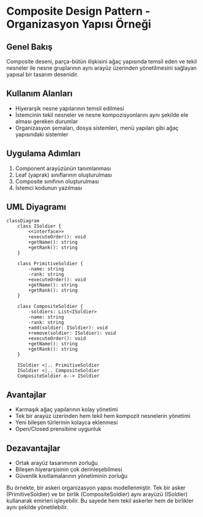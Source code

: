 # Composite Design Pattern - Organizasyon Yapısı Örneği

## Genel Bakış
Composite deseni, parça-bütün ilişkisini ağaç yapısında temsil eden ve tekil nesneler ile nesne gruplarının aynı arayüz üzerinden yönetilmesini sağlayan yapısal bir tasarım desenidir.

## Kullanım Alanları
- Hiyerarşik nesne yapılarının temsil edilmesi
- İstemcinin tekil nesneler ve nesne kompozisyonlarını aynı şekilde ele alması gereken durumlar
- Organizasyon şemaları, dosya sistemleri, menü yapıları gibi ağaç yapısındaki sistemler

## Uygulama Adımları
1. Component arayüzünün tanımlanması
2. Leaf (yaprak) sınıflarının oluşturulması
3. Composite sınıfının oluşturulması
4. İstemci kodunun yazılması

## UML Diyagramı

```mermaid
classDiagram
    class ISoldier {
        <<interface>>
        +executeOrder(): void
        +getName(): string
        +getRank(): string
    }
    
    class PrimitiveSoldier {
        -name: string
        -rank: string
        +executeOrder(): void
        +getName(): string
        +getRank(): string
    }
    
    class CompositeSoldier {
        -soldiers: List<ISoldier>
        -name: string
        -rank: string
        +add(soldier: ISoldier): void
        +remove(soldier: ISoldier): void
        +executeOrder(): void
        +getName(): string
        +getRank(): string
    }
    
    ISoldier <|.. PrimitiveSoldier
    ISoldier <|.. CompositeSoldier
    CompositeSoldier o--> ISoldier
```

## Avantajlar
- Karmaşık ağaç yapılarının kolay yönetimi
- Tek bir arayüz üzerinden hem tekil hem kompozit nesnelerin yönetimi
- Yeni bileşen türlerinin kolayca eklenmesi
- Open/Closed prensibine uygunluk

## Dezavantajlar
- Ortak arayüz tasarımının zorluğu
- Bileşen hiyerarşisinin çok derinleşebilmesi
- Güvenlik kısıtlamalarının yönetiminin zorluğu

Bu örnekte, bir askeri organizasyon yapısı modellenmiştir. Tek bir asker (PrimitiveSoldier) ve bir birlik (CompositeSoldier) aynı arayüzü (ISoldier) kullanarak emirleri işleyebilir. Bu sayede hem tekil askerler hem de birlikler aynı şekilde yönetilebilir.
